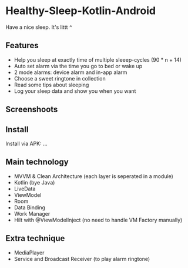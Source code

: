 # Healthy-Sleep-Kotlin-Android
Have a nice sleep. It's littt *^*

## Features 
- Help you sleep at exactly time of multiple sleeep-cycles (90 * n + 14)  
- Auto set alarm via the time you go to bed or wake up  
- 2 mode alarms: device alarm and in-app alarm  
- Choose a sweet ringtone in collection  
- Read some tips about sleeping  
- Log your sleep data and show you when you want  

## Screenshoots 

## Install
Install via APK: ...

## Main technology  
- MVVM & Clean Architecture (each layer is seperated in a module)  
- Kotlin (bye Java)  
- LiveData  
- ViewModel  
- Room  
- Data Binding  
- Work Manager  
- Hilt with @ViewModelInject (no need to handle VM Factory manually)  

## Extra technique  
- MediaPlayer  
- Service and Broadcast Receiver (to play alarm ringtone)  
